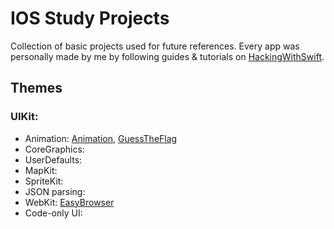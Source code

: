 # IOS Study Projects
Collection of basic projects used for future references.
Every app was personally made by me by following guides & tutorials on [HackingWithSwift](https://www.hackingwithswift.com).

## Themes
### UIKit:

- Animation: [Animation](UIKit/Animation), [GuessTheFlag](UIKit/GuessTheFlag(UIKit))
- CoreGraphics:
- UserDefaults:
- MapKit:
- SpriteKit:
- JSON parsing:
- WebKit: [EasyBrowser](UIKit/EasyBrower)
- Code-only UI:
